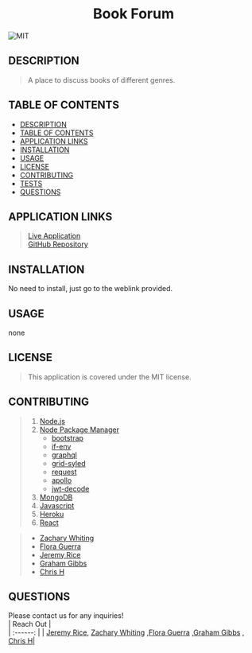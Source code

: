 
# <div align="center">**Book Forum**</div>   
![MIT](https://img.shields.io/badge/License-MIT-blue.svg)  
  
## **DESCRIPTION**   
> A place to discuss books of different genres.     
  
## **TABLE OF CONTENTS**  
* [DESCRIPTION](#DESCRIPTION)  
* [TABLE OF CONTENTS](#TABLE-OF-CONTENTS)  
* [APPLICATION LINKS](#APPLICATION-LINKS) 
* [INSTALLATION](#INSTALLATION)  
* [USAGE](#USAGE)  
* [LICENSE](#LICENSE)  
* [CONTRIBUTING](#CONTRIBUTING)  
* [TESTS](#TESTS)  
* [QUESTIONS](#QUESTIONS)  
  
## **APPLICATION LINKS**   
> [Live Application](https://book-forum.herokuapp.com/)  
> [GitHub Repository](https://github.com/jeremyrice98/book-forum)  
  
## **INSTALLATION**   
No need to install, just go to the weblink provided.  
  
## **USAGE**  
none  
  
## **LICENSE**  
> This application is covered under the MIT license.
  
## **CONTRIBUTING**  
> 1. [Node.js](https://nodejs.org/en/)
> 2. [Node Package Manager](https://www.npmjs.com/)
>     - [bootstrap](https://getbootstrap.com/)
>     - [if-env](https://www.npmjs.com/package/if-env)
>     - [graphql](https://www.npmjs.com/package/graphql)
>     - [grid-syled](https://www.npmjs.com/package/grid-styled)
>     - [request](https://www.npmjs.com/package/request)
>     - [apollo](https://www.npmjs.com/package/apollo)
>     - [jwt-decode](https://www.npmjs.com/package/jwt-decode)
> 3. [MongoDB](https://www.mongodb.com/)
> 4. [Javascript](https://developer.mozilla.org/en-US/docs/Web/JavaScript)
> 5. [Heroku](www.heroku.com)
> 6. [React](https://reactjs.org/)

> - [Zachary Whiting](https://github.com/ZQWhiting?tab=repositories) 
> - [Flora Guerra](https://github.com/florhaidee?tab=repositories)
> - [Jeremy Rice](https://github.com/jeremyrice98?tab=repositories) 
> - [Graham Gibbs](https://github.com/grahamgibbs)
> - [Chris H](https://github.com/ChrisH81?tab=repositories)  
  
  
## **QUESTIONS**  
Please contact us for any inquiries!  
| Reach Out |  
| :------: | 
| [Jeremy Rice](ricefamily1003@gmail.com), [Zachary Whiting](zach.whiting@icloud.com) ,[Flora Guerra](florhaideedev@gmail.com) ,[Graham Gibbs](grahamski9@gmail.com) , [Chris H](kekaneone@gmail.com)| 